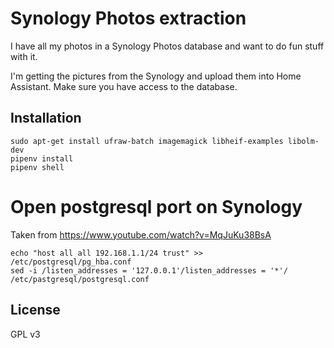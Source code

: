 Synology Photos extraction
===========================

I have all my photos in a Synology Photos database and want to do fun stuff with it.

I'm getting the pictures from the Synology and upload them into Home Assistant. Make sure you have access to the database.

Installation
------------

```
sudo apt-get install ufraw-batch imagemagick libheif-examples libolm-dev
pipenv install
pipenv shell
```

Open postgresql port on Synology
================================

Taken from https://www.youtube.com/watch?v=MqJuKu38BsA

```
echo "host all all 192.168.1.1/24 trust" >> /etc/postgresql/pg_hba.conf
sed -i /listen_addresses = '127.0.0.1'/listen_addresses = '*'/ /etc/pastgresql/postgresql.conf
```

License
-------

GPL v3
